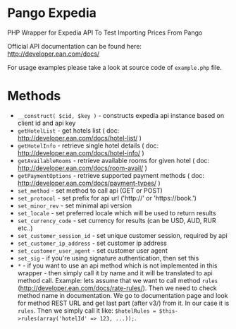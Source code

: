 Pango Expedia
===============

PHP Wrapper for Expedia API To Test Importing Prices From Pango

Official API documentation can be found here: http://developer.ean.com/docs/

For usage examples please take a look at source code of `example.php` file.

Methods
===

 * `__construct( $cid, $key )` - constructs expedia api instance based on client id and api key
 * `getHotelList` - get hotels list ( doc: http://developer.ean.com/docs/hotel-list/ )
 * `getHotelInfo` - retrieve single hotel details ( doc: http://developer.ean.com/docs/hotel-info/ )
 * `getAvailableRooms` - retrieve available rooms for given hotel ( doc: http://developer.ean.com/docs/room-avail/ )
 * `getPaymentOptions` - retrieve supported payment methods ( doc: http://developer.ean.com/docs/payment-types/ )
 * `set_method` - set method to call api (GET or POST)
 * `set_protocol` - set prefix for api url ('http://' or 'https://book.')
 * `set_minor_rev` - set minimal api version
 * `set_locale` - set preferred locale which will be used to return results
 * `set_currency_code` - set currency for results (can be USD, AUD, RUR etc..)
 * `set_customer_session_id` - set unique customer session, required by api
 * `set_customer_ip_address` - set customer ip address
 * `set_customer_user_agent` - set customer user agent
 * `set_sig` - if you're using signature authentication, then set this
 * `*` - if you want to use an api method which is not implemented in this wrapper - then simply call it by name and it will be translated to api method call. Example: lets assume that we want to call method `rules` (http://developer.ean.com/docs/rate-rules/). Then we need to check method name in documentation. We go to documentation page and look for method REST URL and get last part (after v3/) from it. In our case it is `rules`. Then we simply call it like: `$hotelRules = $this->rules(array('hotelId' => 123, ...));`.
